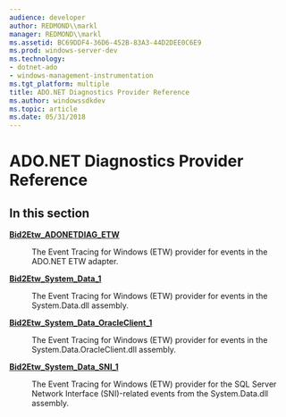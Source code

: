```yaml
---
audience: developer
author: REDMOND\\markl
manager: REDMOND\\markl
ms.assetid: BC69DDF4-36D6-452B-83A3-44D2DEE0C6E9
ms.prod: windows-server-dev
ms.technology:
- dotnet-ado
- windows-management-instrumentation
ms.tgt_platform: multiple
title: ADO.NET Diagnostics Provider Reference
ms.author: windowssdkdev
ms.topic: article
ms.date: 05/31/2018
---
```


# ADO.NET Diagnostics Provider Reference

## In this section

<dl> <dt>

[**Bid2Etw\_ADONETDIAG\_ETW**](https://msdn.microsoft.com/library/dn781379)
</dt> <dd>

The Event Tracing for Windows (ETW) provider for events in the ADO.NET ETW adapter.

</dd> <dt>

[**Bid2Etw\_System\_Data\_1**](https://msdn.microsoft.com/library/dn781383)
</dt> <dd>

The Event Tracing for Windows (ETW) provider for events in the System.Data.dll assembly.

</dd> <dt>

[**Bid2Etw\_System\_Data\_OracleClient\_1**](https://msdn.microsoft.com/library/dn781387)
</dt> <dd>

The Event Tracing for Windows (ETW) provider for events in the System.Data.OracleClient.dll assembly.

</dd> <dt>

[**Bid2Etw\_System\_Data\_SNI\_1**](https://msdn.microsoft.com/library/dn781391)
</dt> <dd>

The Event Tracing for Windows (ETW) provider for the SQL Server Network Interface (SNI)-related events from the System.Data.dll assembly.

</dd> </dl>

 

 



